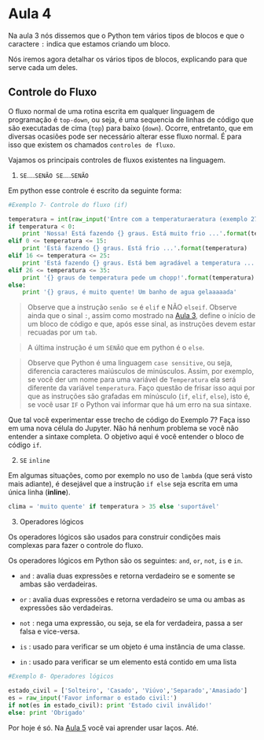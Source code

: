 # Aula 4

Na aula 3 nós dissemos que o Python tem vários tipos de blocos e que o caractere `:` indica que estamos criando um bloco.

Nós iremos agora detalhar os vários tipos de blocos, explicando para que serve cada um deles. 

## Controle do Fluxo

O fluxo normal de uma rotina escrita em qualquer linguagem de programação é `top-down`, ou seja, é uma sequencia de linhas de código que são executadas de cima (`top`) para baixo (`down`). Ocorre, entretanto, que em diversas ocasiões pode ser necessário alterar esse fluxo normal. É para isso que existem os chamados `controles de fluxo`. 

Vajamos os principais controles de fluxos existentes na linguagem.

1. `SE`....`SENÃO SE`....`SENÃO`

Em python esse controle é escrito da seguinte forma:

```python
#Exemplo 7- Controle do fluxo (if)

temperatura = int(raw_input('Entre com a temperaturaeratura (exemplo 27): '))
if temperatura < 0:
    print 'Nossa! Está fazendo {} graus. Está muito frio ...'.format(temperatura)
elif 0 <= temperatura <= 15: 
    print 'Está fazendo {} graus. Está frio ...'.format(temperatura)
elif 16 <= temperatura <= 25: 
    print 'Está fazendo {} graus. Está bem agradável a temperatura ...'.format(temperatura)
elif 26 <= temperatura <= 35: 
    print '{} graus de temperatura pede um chopp!'.format(temperatura)
else:
    print '{} graus, é muito quente! Um banho de agua gelaaaaada'
```
> Observe que a instrução `senão se` é `elif` e NÃO `elseif`. Observe ainda que o sinal `:`, assim como mostrado na [Aula 3](Aula3.md), define o início de um bloco de código e que, após esse sinal, as instruções devem estar recuadas por um `tab`.

> A última instrução é um `SENÃO` que em python é o `else`.

> Observe  que Python é uma linguagem `case sensitive`, ou seja, diferencia caracteres maiúsculos de minúsculos. Assim, por exemplo, se você der um nome para uma variável de `Temperatura` ela será diferente da variável `temperatura`. Faço questão de frisar isso aqui por que as instruções são grafadas em mínúsculo (`if`, `elif`, `else`), isto é, se você usar `IF` o Python vai informar que há um erro na sua sintaxe.

Que tal você experimentar esse trecho de código do Exemplo 7? Faça isso em uma nova célula do Jupyter. Não há nenhum problema se você não entender a sintaxe completa. O objetivo aqui é você entender o bloco de código `if`.

2. `SE` `inline`

Em algumas situações, como por exemplo no uso de `lambda` (que será visto mais adiante), é desejável que a instrução `if else` seja escrita em uma única linha (**inline**).    

```python
clima = 'muito quente' if temperatura > 35 else 'suportável'
```

3. Operadores lógicos

Os operadores lógicos são usados para  construir condições mais complexas para fazer o controle do fluxo.

Os operadores lógicos em Python são os seguintes: `and`, `or`, `not`, `is` e `in`.

-  `and` : avalia duas expressões e retorna verdadeiro se e somente se ambas são
verdadeiras.

- `or` : avalia duas expressões e retorna verdadeiro se uma ou ambas as expressões são
verdadeiras.

- `not` : nega uma expressão, ou seja, se ela for verdadeira, passa a ser falsa e vice-versa.

- `is` : usado para verificar se um objeto é uma instância de uma classe.

- `in` : usado para verificar se um elemento está contido em uma lista

```python
#Exemplo 8- Operadores lógicos

estado_civil = ['Solteiro', 'Casado', 'Viúvo','Separado','Amasiado']
es = raw_input('Favor informar o estado civil:')
if not(es in estado_civil): print 'Estado civil inválido!'
else: print 'Obrigado'    

```

Por hoje é só. Na [Aula 5](Aula5.md) você vai aprender usar laços. Até.








